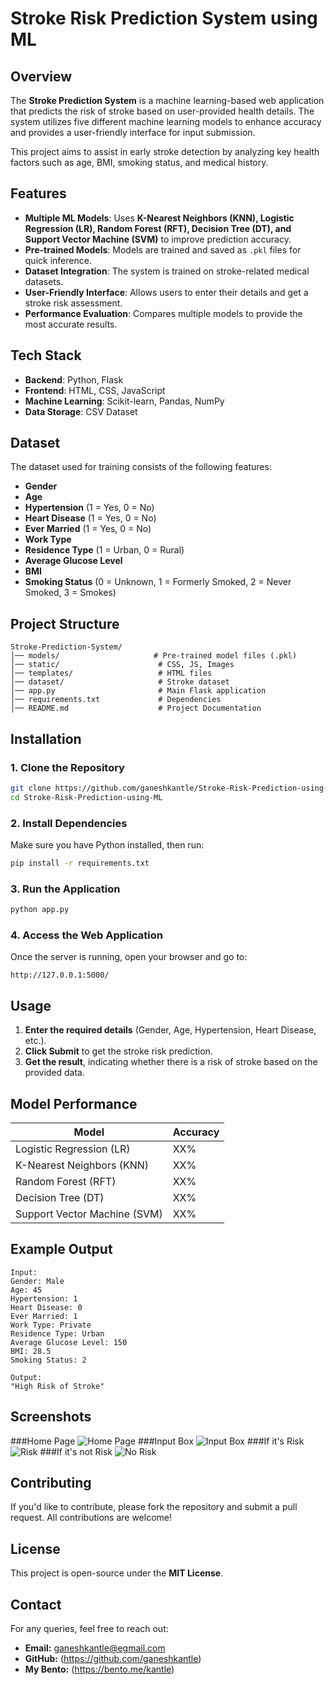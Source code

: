 # Stroke Risk Prediction System using ML

## Overview
The **Stroke Prediction System** is a machine learning-based web application that predicts the risk of stroke based on user-provided health details. The system utilizes five different machine learning models to enhance accuracy and provides a user-friendly interface for input submission. 

This project aims to assist in early stroke detection by analyzing key health factors such as age, BMI, smoking status, and medical history.

## Features
- **Multiple ML Models**: Uses **K-Nearest Neighbors (KNN), Logistic Regression (LR), Random Forest (RFT), Decision Tree (DT), and Support Vector Machine (SVM)** to improve prediction accuracy.
- **Pre-trained Models**: Models are trained and saved as `.pkl` files for quick inference.
- **Dataset Integration**: The system is trained on stroke-related medical datasets.
- **User-Friendly Interface**: Allows users to enter their details and get a stroke risk assessment.
- **Performance Evaluation**: Compares multiple models to provide the most accurate results.

## Tech Stack
- **Backend**: Python, Flask
- **Frontend**: HTML, CSS, JavaScript
- **Machine Learning**: Scikit-learn, Pandas, NumPy
- **Data Storage**: CSV Dataset

## Dataset
The dataset used for training consists of the following features:
- **Gender**
- **Age**
- **Hypertension** (1 = Yes, 0 = No)
- **Heart Disease** (1 = Yes, 0 = No)
- **Ever Married** (1 = Yes, 0 = No)
- **Work Type**
- **Residence Type** (1 = Urban, 0 = Rural)
- **Average Glucose Level**
- **BMI**
- **Smoking Status** (0 = Unknown, 1 = Formerly Smoked, 2 = Never Smoked, 3 = Smokes)

## Project Structure
```
Stroke-Prediction-System/
│── models/                     # Pre-trained model files (.pkl)
│── static/                      # CSS, JS, Images
│── templates/                   # HTML files
│── dataset/                     # Stroke dataset
│── app.py                       # Main Flask application
│── requirements.txt             # Dependencies
│── README.md                    # Project Documentation
```

## Installation
### 1. Clone the Repository
```bash
git clone https://github.com/ganeshkantle/Stroke-Risk-Prediction-using-ML .git
cd Stroke-Risk-Prediction-using-ML 
```

### 2. Install Dependencies
Make sure you have Python installed, then run:
```bash
pip install -r requirements.txt
```

### 3. Run the Application
```bash
python app.py
```

### 4. Access the Web Application
Once the server is running, open your browser and go to:
```
http://127.0.0.1:5000/
```

## Usage
1. **Enter the required details** (Gender, Age, Hypertension, Heart Disease, etc.).
2. **Click Submit** to get the stroke risk prediction.
3. **Get the result**, indicating whether there is a risk of stroke based on the provided data.

## Model Performance
| Model | Accuracy |
|--------|-----------|
| Logistic Regression (LR) | XX% |
| K-Nearest Neighbors (KNN) | XX% |
| Random Forest (RFT) | XX% |
| Decision Tree (DT) | XX% |
| Support Vector Machine (SVM) | XX% |

## Example Output
```
Input:
Gender: Male
Age: 45
Hypertension: 1
Heart Disease: 0
Ever Married: 1
Work Type: Private
Residence Type: Urban
Average Glucose Level: 150
BMI: 28.5
Smoking Status: 2

Output:
"High Risk of Stroke"
```

## Screenshots
###Home Page
![Home Page](https://github.com/user-attachments/assets/22369f71-ce4f-4c10-a7ef-5c2a7f960b9d)
###Input Box
![Input Box](https://github.com/user-attachments/assets/bcf499f5-9580-4638-855d-87714832d6a4)
###If it's Risk
![Risk](https://github.com/user-attachments/assets/3bfbdd1b-4dd7-4c92-a555-db28fd108961)
###If it's not Risk
![No Risk](https://github.com/user-attachments/assets/7752bfcd-f307-46bf-a7a5-d2546bbcf38b)



## Contributing
If you'd like to contribute, please fork the repository and submit a pull request. All contributions are welcome!

## License
This project is open-source under the **MIT License**.

## Contact
For any queries, feel free to reach out:
- **Email:** ganeshkantle@egmail.com
- **GitHub:** (https://github.com/ganeshkantle)
- **My Bento:** (https://bento.me/kantle)
